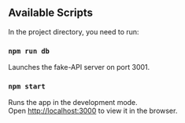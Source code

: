 ## Available Scripts

In the project directory, you need to run:

### `npm run db`
Launches the fake-API server on port 3001.

### `npm start`
Runs the app in the development mode.<br>
Open [http://localhost:3000](http://localhost:3000) to view it in the browser.